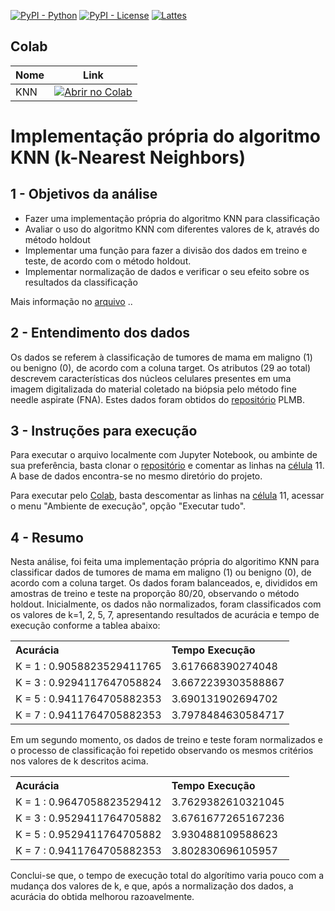 [![PyPI - Python](https://img.shields.io/badge/python-v3.6+-blue.svg)](https://pypi.org/project/bertopic/)
[![PyPI - License](https://img.shields.io/badge/license-MIT-green.svg)](https://github.com/mediote/twAnalytics/blob/main/LICENSE)
[![Lattes](https://img.shields.io/badge/Lattes-CNPq-blueviolet)](http://lattes.cnpq.br/2455024624300452)


## Colab 

| Nome  | Link  |
|---|---|
| KNN  | [![Abrir no Colab](https://colab.research.google.com/assets/colab-badge.svg)](https://colab.research.google.com/github/mediote/knn/blob/main/knn.ipynb)  |


# Implementação própria do algoritmo KNN (k-Nearest Neighbors) 

## 1 - Objetivos da análise


<ul>
    <li>Fazer uma implementação própria do algoritmo KNN para classificação</li>
    <li>Avaliar o uso do algoritmo KNN com diferentes valores de k, através do
método holdout</li>
    <li>Implementar uma função para fazer a divisão dos dados em treino e teste, de
acordo com o método holdout. </li>
    <li>Implementar normalização de dados e verificar o seu efeito sobre os
resultados da classificação</li>
</ul> 

Mais informação no <a href="https://github.com/mediote/knn/blob/main/instrucoes.pdf">arquivo</a> ..

## 2 - Entendimento dos dados

Os dados se referem à classificação de tumores de mama em maligno (1) ou benigno (0), de acordo com a coluna target. Os atributos (29 ao total) descrevem características dos núcleos celulares presentes em uma imagem digitalizada do material coletado na biópsia pelo método fine needle aspirate (FNA). Estes dados foram obtidos do  <a href="https://biodatamining.biomedcentral.com/articles/10.1186/s13040-017-0154-4
">repositório</a> PLMB.

## 3 - Instruções para execução

Para executar o arquivo localmente com Jupyter Notebook, ou ambinte de sua preferência, basta clonar o <a href="https://github.com/mediote/knn.git">repositório</a> e comentar as linhas na  <a href="https://colab.research.google.com/drive/1CLJ45koDzznmEnDcf_TAkKHCRajc3LRH#scrollTo=c05dfc81&line=4&uniqifier=1">célula</a> 11. A base de dados encontra-se no mesmo diretório do projeto.

Para executar pelo <a href="https://colab.research.google.com/drive/1CLJ45koDzznmEnDcf_TAkKHCRajc3LRH#scrollTo=51d0805d">Colab</a>, basta descomentar as linhas na  <a href="https://colab.research.google.com/drive/1CLJ45koDzznmEnDcf_TAkKHCRajc3LRH#scrollTo=c05dfc81&line=4&uniqifier=1">célula</a> 11, acessar o menu "Ambiente de execução", opção "Executar tudo".

## 4 -  Resumo

Nesta análise, foi feita uma implementação própria do algoritimo KNN para classificar dados de tumores de mama em maligno (1) ou benigno (0), de acordo com a coluna target. Os dados foram balanceados, e, divididos em amostras de treino e teste na proporção 80/20, observando o método holdout. Inicialmente, os dados não normalizados, foram classificados com os valores de k=1, 2, 5, 7, apresentando resultados de acurácia e tempo de execução conforme a tablea abaixo:

<table>
  <tr>
    <th style="text-align: left">Acurácia</th>
    <th style="text-align: left">Tempo Execução</th> 
  </tr>
  <tr>
    <td>K = 1 : 0.9058823529411765</td>
    <td style="text-align: left">3.617668390274048</td>
  </tr>
  <tr>
    <td>K = 3 : 0.9294117647058824</td>
    <td style="text-align: left">3.6672239303588867</td>
  </tr>
  <tr>
    <td>K = 5 : 0.9411764705882353</td>
    <td style="text-align: left">3.690131902694702</td>
  </tr>
   <tr>
    <td>K = 7 : 0.9411764705882353</td>
    <td style="text-align: left">3.7978484630584717</td>
  </tr>
</table>

Em um segundo momento, os dados de treino e teste foram normalizados e o processo de classificação foi repetido observando os mesmos critérios nos valores de k descritos acima.

<table>
  <tr>
    <th style="text-align: left">Acurácia</th>
    <th style="text-align: left">Tempo Execução</th> 
  </tr>
  <tr>
    <td>K = 1 : 0.9647058823529412</td>
    <td style="text-align: left">3.7629382610321045</td>
  </tr>
  <tr>
    <td>K = 3 : 0.9529411764705882</td>
    <td style="text-align: left">3.6761677265167236</td>
  </tr>
  <tr>
    <td>K = 5 : 0.9529411764705882</td>
    <td style="text-align: left">3.930488109588623</td>
  </tr>
   <tr>
    <td>K = 7 : 0.9411764705882353</td>
    <td style="text-align: left">3.802830696105957</td>
  </tr>
</table>

Conclui-se que, o tempo de execução total do algorítimo varia pouco com a mudança dos valores de k, e que, após a normalização dos dados, a acurácia do obtida melhorou razoavelmente.




